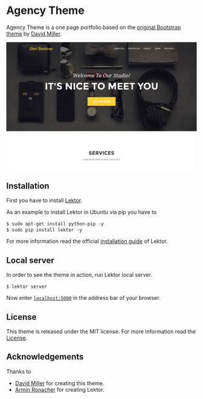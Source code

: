 # Agency Theme

Agency Theme is a one page portfolio based on the
[original Bootstrap theme](//github.com/IronSummitMedia/startbootstrap-agency)
by [David Miller](//github.com/davidtmiller).


![Agency Theme screenshot](https://raw.githubusercontent.com/JavierLopezMunoz/lektor-agency-theme/master/assets/screenshot.png)


## Installation

First you have to install [Lektor](//www.getlektor.com/).

As an example to install Lektor in Ubuntu via pip you have to

    $ sudo apt-get install python-pip -y
    $ sudo pip install lektor -y

For more information read the official
[installation guide](//www.getlektor.com/docs/installation/) of Lektor.

## Local server

In order to see the theme in action, run Lektor local server.

    $ lektor server

Now enter [`localhost:5000`](http://localhost:5000/) in the address
bar of your browser.

## License

This theme is released under the MIT license. For more information
read the
[License](//github.com/JavierLopezMunoz/lektor-agency-theme/blob/master/LICENSE).


## Acknowledgements

Thanks to

- [David Miller](//github.com/davidtmiller) for creating this theme.
- [Armin Ronacher](//github.com/mitsuhiko) for creating Lektor.
